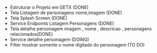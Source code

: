 - Estruturar o Projeto em GETX (DONE)
- Tela Listagem de personagens nome,imagem (DONE)
- Tela Splash Screen (DONE)
- Service Endpoints Listagem Personagens (DONE)
- Tela detalhe personagem imagem , nome , descricao , personagens relacionados(DONE) 
- Service detalhe personagem (DOING)
- Filter mostrar somente o nome digitado do personagem (TO DO)

